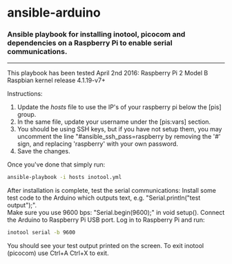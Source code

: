 # ansible-arduino
### Ansible playbook for installing inotool, picocom and dependencies on a Raspberry Pi to enable serial communications.
---
This playbook has been tested
April 2nd 2016:
Raspberry Pi 2 Model B Raspbian kernel release 4.1.19-v7+

Instructions:<br />
1. Update the *hosts* file to use the IP's of your raspberry pi below the [pis] group.<br />
2. In the same file, update your username under the [pis:vars] section.<br />
3. You should be using SSH keys, but if you have not setup them, you may uncomment the line "#ansible_ssh_pass=raspberry by removing the '#' sign, and replacing 'raspberry' with your own password.<br />
4. Save the changes.

Once you've done that simply run:
```bash
ansible-playbook -i hosts inotool.yml
```

After installation is complete, test the serial communications:
Install some test code to the Arduino which outputs text, e.g. "Serial.println("test output");". <br />
Make sure you use 9600 bps: "Serial.begin(9600);" in void setup().
Connect the Arduino to Raspberry Pi USB port.
Log in to Raspberry Pi and run:
```bash
inotool serial -b 9600
```
You should see your test output printed on the screen. To exit inotool (picocom) use Ctrl+A Ctrl+X to exit.

